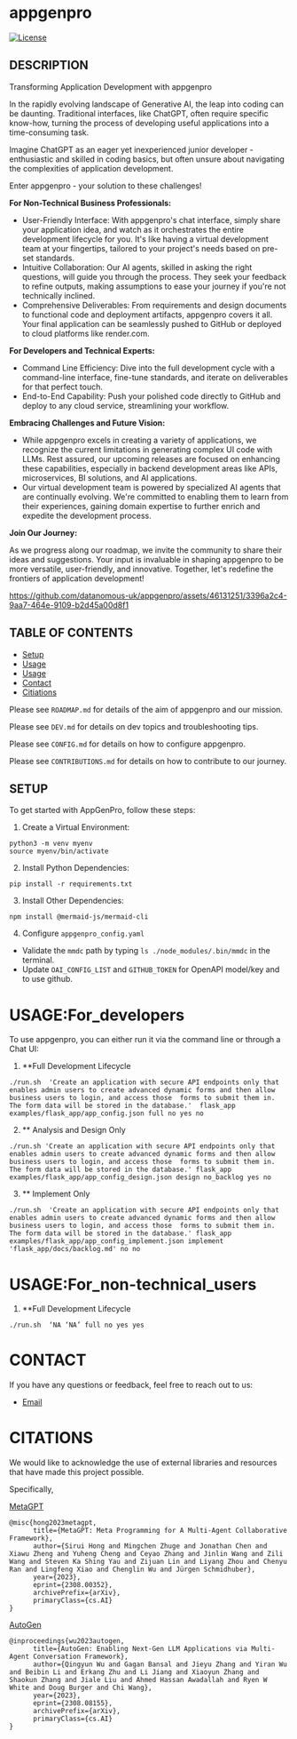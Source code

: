 # appgenpro

[![License](https://img.shields.io/badge/License-MIT-blue.svg)](https://opensource.org/licenses/MIT)

## DESCRIPTION
Transforming Application Development with appgenpro

In the rapidly evolving landscape of Generative AI, the leap into coding can be daunting. Traditional interfaces, like ChatGPT, often require specific know-how, turning the process of developing useful applications into a time-consuming task. 

Imagine ChatGPT as an eager yet inexperienced junior developer - enthusiastic and skilled in coding basics, but often unsure about navigating the complexities of application development.


Enter appgenpro - your solution to these challenges!

**For Non-Technical Business Professionals:**

- User-Friendly Interface: With appgenpro's chat interface, simply share your application idea, and watch as it orchestrates the entire development lifecycle for you. It's like having a virtual development team at your fingertips, tailored to your project's needs based on pre-set standards.
- Intuitive Collaboration: Our AI agents, skilled in asking the right questions, will guide you through the process. They seek your feedback to refine outputs, making assumptions to ease your journey if you're not technically inclined.
- Comprehensive Deliverables: From requirements and design documents to functional code and deployment artifacts, appgenpro covers it all. Your final application can be seamlessly pushed to GitHub or deployed to cloud platforms like render.com.


**For Developers and Technical Experts:**

- Command Line Efficiency: Dive into the full development cycle with a command-line interface, fine-tune standards, and iterate on deliverables for that perfect touch.
- End-to-End Capability: Push your polished code directly to GitHub and deploy to any cloud service, streamlining your workflow.


**Embracing Challenges and Future Vision:**

- While appgenpro excels in creating a variety of applications, we recognize the current limitations in generating complex UI code with LLMs. Rest assured, our upcoming releases are focused on enhancing these capabilities, especially in backend development areas like APIs, microservices, BI solutions, and AI applications.
- Our virtual development team is powered by specialized AI agents that are continually evolving. We're committed to enabling them to learn from their experiences, gaining domain expertise to further enrich and expedite the development process.


**Join Our Journey:**

As we progress along our roadmap, we invite the community to share their ideas and suggestions. Your input is invaluable in shaping appgenpro to be more versatile, user-friendly, and innovative. Together, let's redefine the frontiers of application development!


https://github.com/datanomous-uk/appgenpro/assets/46131251/3396a2c4-9aa7-464e-9109-b2d45a00d8f1



## TABLE OF CONTENTS

- [Setup](#SETUP)
- [Usage](#USAGE:For_developers)
- [Usage](#USAGE:For_non-technical_users)
- [Contact](#CONTACT)
- [Citiations](#CITATIONS)


Please see `ROADMAP.md` for details of the aim of appgenpro and our mission.

Please see `DEV.md` for details on dev topics and troubleshooting tips.

Please see `CONFIG.md` for details on how to configure appgenpro.

Please see `CONTRIBUTIONS.md` for details on how to contribute to our journey.




## SETUP

To get started with AppGenPro, follow these steps:

1. Create a Virtual Environment:
```shell
python3 -m venv myenv
source myenv/bin/activate
```

2. Install Python Dependencies:
```shell
pip install -r requirements.txt
```

3. Install Other Dependencies:
```shell
npm install @mermaid-js/mermaid-cli
```

4. Configure `appgenpro_config.yaml` 
* Validate the `mmdc` path by typing `ls ./node_modules/.bin/mmdc` in the terminal.
* Update `OAI_CONFIG_LIST` and `GITHUB_TOKEN` for OpenAPI model/key and to use github.



# USAGE:For_developers

To use appgenpro, you can either run it via the command line or through a Chat UI:

1. **Full Development Lifecycle

```shell
./run.sh  'Create an application with secure API endpoints only that enables admin users to create advanced dynamic forms and then allow business users to login, and access those  forms to submit them in. The form data will be stored in the database.'  flask_app examples/flask_app/app_config.json full no yes no
```

2. ** Analysis and Design Only

```shell
./run.sh 'Create an application with secure API endpoints only that enables admin users to create advanced dynamic forms and then allow business users to login, and access those  forms to submit them in. The form data will be stored in the database.' flask_app examples/flask_app/app_config_design.json design no_backlog yes no
```

3. ** Implement Only

```shell
./run.sh  'Create an application with secure API endpoints only that enables admin users to create advanced dynamic forms and then allow business users to login, and access those  forms to submit them in. The form data will be stored in the database.' flask_app examples/flask_app/app_config_implement.json implement 'flask_app/docs/backlog.md' no no
```


# USAGE:For_non-technical_users

1. **Full Development Lifecycle

```shell
./run.sh  ‘NA ‘NA’ full no yes yes
```




# CONTACT
If you have any questions or feedback, feel free to reach out to us:

* [Email](mailto:improve.appgenpro@gmail.com?subject=[GitHub]%20appgenpro%20query)







# CITATIONS
We would like to acknowledge the use of external libraries and resources that have made this project possible.

Specifically,

[MetaGPT](https://github.com/geekan/MetaGPT/tree/main)
```
@misc{hong2023metagpt,
      title={MetaGPT: Meta Programming for A Multi-Agent Collaborative Framework}, 
      author={Sirui Hong and Mingchen Zhuge and Jonathan Chen and Xiawu Zheng and Yuheng Cheng and Ceyao Zhang and Jinlin Wang and Zili Wang and Steven Ka Shing Yau and Zijuan Lin and Liyang Zhou and Chenyu Ran and Lingfeng Xiao and Chenglin Wu and Jürgen Schmidhuber},
      year={2023},
      eprint={2308.00352},
      archivePrefix={arXiv},
      primaryClass={cs.AI}
}
```
[AutoGen](https://github.com/microsoft/autogen/tree/main)
```
@inproceedings{wu2023autogen,
      title={AutoGen: Enabling Next-Gen LLM Applications via Multi-Agent Conversation Framework},
      author={Qingyun Wu and Gagan Bansal and Jieyu Zhang and Yiran Wu and Beibin Li and Erkang Zhu and Li Jiang and Xiaoyun Zhang and Shaokun Zhang and Jiale Liu and Ahmed Hassan Awadallah and Ryen W White and Doug Burger and Chi Wang},
      year={2023},
      eprint={2308.08155},
      archivePrefix={arXiv},
      primaryClass={cs.AI}
}
```